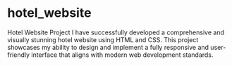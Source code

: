 # hotel_website
Hotel Website Project  I have successfully developed a comprehensive and visually stunning hotel website using HTML and CSS. This project showcases my ability to design and implement a fully responsive and user-friendly interface that aligns with modern web development standards. 
